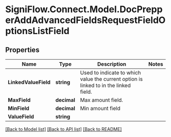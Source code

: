 
# SigniFlow.Connect.Model.DocPrepperAddAdvancedFieldsRequestFieldOptionsListField

## Properties

Name | Type | Description | Notes
------------ | ------------- | ------------- | -------------
**LinkedValueField** | **string** | Used to indicate to which value the current option is linked to in the linked field. | 
**MaxField** | **decimal** | Max amount field. | 
**MinField** | **decimal** | Min amount field | 
**ValueField** | **string** |  | 

[[Back to Model list]](../README.md#documentation-for-models)
[[Back to API list]](../README.md#documentation-for-api-endpoints)
[[Back to README]](../README.md)


